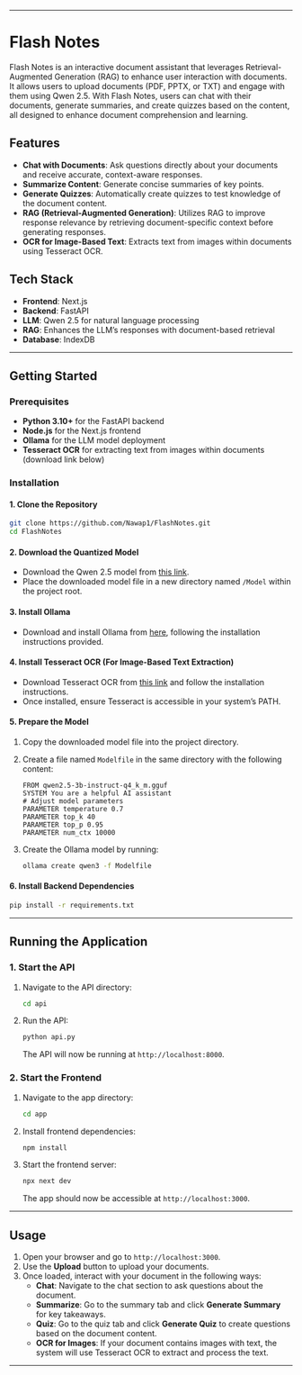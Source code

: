 
---

# Flash Notes

Flash Notes is an interactive document assistant that leverages Retrieval-Augmented Generation (RAG) to enhance user interaction with documents. It allows users to upload documents (PDF, PPTX, or TXT) and engage with them using Qwen 2.5. With Flash Notes, users can chat with their documents, generate summaries, and create quizzes based on the content, all designed to enhance document comprehension and learning.

## Features
- **Chat with Documents**: Ask questions directly about your documents and receive accurate, context-aware responses.
- **Summarize Content**: Generate concise summaries of key points.
- **Generate Quizzes**: Automatically create quizzes to test knowledge of the document content.
- **RAG (Retrieval-Augmented Generation)**: Utilizes RAG to improve response relevance by retrieving document-specific context before generating responses.
- **OCR for Image-Based Text**: Extracts text from images within documents using Tesseract OCR.

## Tech Stack
- **Frontend**: Next.js
- **Backend**: FastAPI
- **LLM**: Qwen 2.5 for natural language processing
- **RAG**: Enhances the LLM’s responses with document-based retrieval
- **Database**: IndexDB

---

## Getting Started

### Prerequisites
- **Python 3.10+** for the FastAPI backend
- **Node.js** for the Next.js frontend
- **Ollama** for the LLM model deployment
- **Tesseract OCR** for extracting text from images within documents (download link below)

### Installation

#### 1. Clone the Repository

```bash
git clone https://github.com/Nawap1/FlashNotes.git
cd FlashNotes
```

#### 2. Download the Quantized Model

- Download the Qwen 2.5 model from [this link](https://huggingface.co/Qwen/Qwen2.5-3B-Instruct-GGUF/resolve/main/qwen2.5-3b-instruct-q4_k_m.gguf?download=true).
- Place the downloaded model file in a new directory named `/Model` within the project root.

#### 3. Install Ollama

- Download and install Ollama from [here](https://ollama.com/), following the installation instructions provided.

#### 4. Install Tesseract OCR (For Image-Based Text Extraction)

- Download Tesseract OCR from [this link](https://sourceforge.net/projects/tesseract-ocr-alt/files/tesseract-ocr-setup-3.02.02.exe/download) and follow the installation instructions.
- Once installed, ensure Tesseract is accessible in your system’s PATH.

#### 5. Prepare the Model

1. Copy the downloaded model file into the project directory.
2. Create a file named `Modelfile` in the same directory with the following content:

   ```text
   FROM qwen2.5-3b-instruct-q4_k_m.gguf
   SYSTEM You are a helpful AI assistant
   # Adjust model parameters
   PARAMETER temperature 0.7
   PARAMETER top_k 40
   PARAMETER top_p 0.95
   PARAMETER num_ctx 10000
   ```

3. Create the Ollama model by running:

   ```bash
   ollama create qwen3 -f Modelfile
   ```

#### 6. Install Backend Dependencies

```bash
pip install -r requirements.txt
```

---

## Running the Application

### 1. Start the API

1. Navigate to the API directory:

   ```bash
   cd api
   ```

2. Run the API:

   ```bash
   python api.py
   ```

   The API will now be running at `http://localhost:8000`.

### 2. Start the Frontend

1. Navigate to the app directory:

   ```bash
   cd app
   ```

2. Install frontend dependencies:

   ```bash
   npm install
   ```

3. Start the frontend server:

   ```bash
   npx next dev
   ```

   The app should now be accessible at `http://localhost:3000`.

---

## Usage

1. Open your browser and go to `http://localhost:3000`.
2. Use the **Upload** button to upload your documents.
3. Once loaded, interact with your document in the following ways:
   - **Chat**: Navigate to the chat section to ask questions about the document.
   - **Summarize**: Go to the summary tab and click **Generate Summary** for key takeaways.
   - **Quiz**: Go to the quiz tab and click **Generate Quiz** to create questions based on the document content.
   - **OCR for Images**: If your document contains images with text, the system will use Tesseract OCR to extract and process the text.

---

